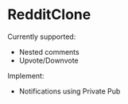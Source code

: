 # RedditClone

Currently supported:
* Nested comments
* Upvote/Downvote

Implement:
* Notifications using Private Pub
